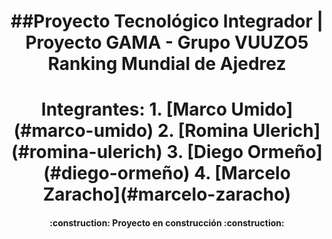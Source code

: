 <h1 align="center"> ##Proyecto Tecnológico Integrador |
                    Proyecto GAMA - Grupo VUUZO5
                    Ranking Mundial de Ajedrez </h1>

<h1 align="center"> Integrantes:
                    1. [Marco Umido](#marco-umido)
                    2. [Romina Ulerich](#romina-ulerich)
                    3. [Diego Ormeño](#diego-ormeño)
                    4. [Marcelo Zaracho](#marcelo-zaracho)
                     </h1>

<h4 align="center">
:construction: Proyecto en construcción :construction:
</h4>

